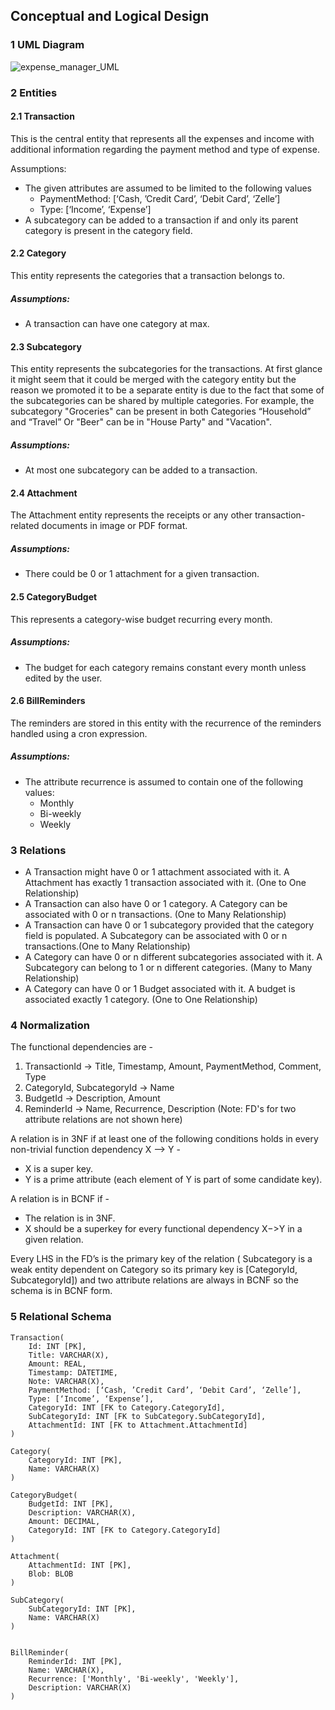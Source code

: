 ## Conceptual and Logical Design

### 1 UML Diagram
![expense_manager_UML](https://github.com/cs411-alawini/sp24-cs411-team051-OneOOne/assets/42375666/4e3c8435-53e0-4bf5-b42c-eeaaac67c2af)

### 2 Entities

#### 2.1 Transaction
  This is the central entity that represents all the expenses and income with additional information regarding the payment method and type of expense.
  
  Assumptions:
  - The given attributes are assumed to be limited to the following values
      - PaymentMethod: [‘Cash, ’Credit Card’, ‘Debit Card’, ‘Zelle’]
      - Type: [‘Income’, ‘Expense’]
  - A subcategory can be added to a transaction if and only its parent category is present in the category field.






#### 2.2 Category
This entity represents the categories that a transaction belongs to.

  ##### Assumptions:
  - A transaction can have one category at max.


#### 2.3 Subcategory
This entity represents the subcategories for the transactions. At first glance it might seem that it could be merged with the category entity but the reason we promoted it to be a separate entity is due to the fact that some of the subcategories can be shared by multiple categories. For example, the subcategory "Groceries" can be present in both Categories “Household” and “Travel” Or "Beer" can be in "House Party" and "Vacation".

  ##### Assumptions:
  - At most one subcategory can be added to a transaction.

#### 2.4 Attachment
The Attachment entity represents the receipts or any other transaction-related documents in image or PDF format.

  ##### Assumptions:
  - There could be 0 or 1 attachment for a given transaction.

#### 2.5 CategoryBudget
This represents a category-wise budget recurring every month.

  ##### Assumptions:
  - The budget for each category remains constant every month unless edited by the user. 

#### 2.6 BillReminders
The reminders are stored in this entity with the recurrence of the reminders handled using a cron expression.

  ##### Assumptions:
  - The attribute recurrence is assumed to contain one of the following values:
    - Monthly
    - Bi-weekly
    - Weekly
	

### 3 Relations

- A Transaction might have 0 or 1 attachment associated with it. A Attachment has exactly 1 transaction associated with it. (One to One Relationship)
- A Transaction can also have 0 or 1 category. A Category can be associated with 0 or n transactions. (One to Many Relationship)
- A Transaction can have 0 or 1 subcategory provided that the category field is populated. A Subcategory can be associated with 0 or n transactions.(One to Many Relationship)
- A Category can have 0 or n different subcategories associated with it. A Subcategory can belong to 1 or n different categories. (Many to Many Relationship)
- A Category can have 0 or 1 Budget associated with it. A budget is associated exactly 1 category. (One to One Relationship) 



### 4 Normalization
The functional dependencies are -
1. TransactionId -> Title, Timestamp, Amount,  PaymentMethod, Comment, Type
2. CategoryId, SubcategoryId -> Name
3. BudgetId -> Description, Amount
4. ReminderId -> Name, Recurrence, Description
(Note: FD's for two attribute relations are not shown here)

A relation is in 3NF if at least one of the following conditions holds in every non-trivial function dependency X –> Y -
* X is a super key.
* Y is a prime attribute (each element of Y is part of some candidate key).

A relation is in BCNF if -
* The relation is in 3NF.
* X should be a superkey for every functional dependency X−>Y in a given relation. 

Every LHS in the FD’s is the primary key of the relation ( Subcategory is a weak entity dependent on Category so its primary key is [CategoryId, SubcategoryId]) and two attribute relations are always in BCNF so the schema is in BCNF form.


### 5 Relational Schema 
```
Transaction(
	Id: INT [PK],
	Title: VARCHAR(X),
	Amount: REAL,
	Timestamp: DATETIME,
	Note: VARCHAR(X),
	PaymentMethod: [‘Cash, ’Credit Card’, ‘Debit Card’, ‘Zelle’],
	Type: [‘Income’, ‘Expense’],
	CategoryId: INT [FK to Category.CategoryId],
	SubCategoryId: INT [FK to SubCategory.SubCategoryId],
	AttachmentId: INT [FK to Attachment.AttachmentId]
)

Category(
	CategoryId: INT [PK],
	Name: VARCHAR(X)
)

CategoryBudget(
	BudgetId: INT [PK],
	Description: VARCHAR(X),
	Amount: DECIMAL,
	CategoryId: INT [FK to Category.CategoryId]
)

Attachment(
	AttachmentId: INT [PK],
	Blob: BLOB
)

SubCategory(
	SubCategoryId: INT [PK],
	Name: VARCHAR(X)
)


BillReminder(
	ReminderId: INT [PK],
	Name: VARCHAR(X),
	Recurrence: ['Monthly', 'Bi-weekly', 'Weekly'],
	Description: VARCHAR(X)
)
```

